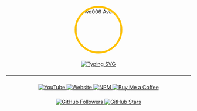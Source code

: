 <div align="center">
  <img src="https://avatars.githubusercontent.com/u/120404806?v=4" alt="wd006 Avatar"
       style="width:120px; height:120px; border-radius:50%; border:5px solid #FFC100; object-fit:cover; display:block; margin:0 auto 20px auto;">
</div>

<p align="center">
  <a href="https://git.io/typing-svg">
    <img src="https://readme-typing-svg.demolab.com?font=Fira+Code&pause=1000&color=FFC100&center=true&vCenter=true&width=700&size=40&lines=wd006;WeD+Code;A+Fullstack+Developer" alt="Typing SVG"/>
  </a>
</p>


###
---
###

<p align="center">
  <a href="https://youtube.com/@wd006">
    <img src="https://img.shields.io/badge/YouTube-FF0000?style=for-the-badge&logo=youtube&logoColor=white&height=28" alt="YouTube"/>
  </a>
  <a href="#SOON:https://wd006.rf.gd">
    <img src="https://img.shields.io/badge/Website-00C8FF?style=for-the-badge&logo=google-chrome&logoColor=white&height=28" alt="Website"/>
  </a>
  <a href="https://www.npmjs.com/~wd006">
    <img src="https://img.shields.io/badge/NPM-CB3837?style=for-the-badge&logo=npm&logoColor=white&height=28" alt="NPM"/>
  </a>
  <a href="https://www.buymeacoffee.com/wd006">
    <img src="https://img.shields.io/badge/Buy%20Me%20a%20Coffee-FF813F?style=for-the-badge&logo=buy-me-a-coffee&logoColor=white&height=28" alt="Buy Me a Coffee"/>
  </a>
</p>

###

###

<p align="center">
  <a href="https://github.com/wd006">
    <img src="https://img.shields.io/github/followers/wd006?label=Followers&style=for-the-badge&logo=github&logoColor=white&height=28" alt="GitHub Followers"/>
  </a>
  <a href="https://github.com/wd006?tab=repositories">
    <img src="https://img.shields.io/github/stars/wd006?label=Stars&style=for-the-badge&logo=github&logoColor=white&height=28" alt="GitHub Stars"/>
 <!-- </a>
  <a href="https://github.com/wd006?tab=watchers">
    <img src="https://img.shields.io/github/watchers/wd006?label=Watchers&style=for-the-badge&logo=github&logoColor=white&height=28" alt="GitHub Watchers"/>
  </a>
  <a href="https://github.com/wd006?tab=repositories">
    <img src="https://img.shields.io/github/repo-size/wd006/any-repo?label=Repo%20Size&style=for-the-badge&logo=github&logoColor=white&height=28" alt="Repo Size"/>
  </a>
</p> -->
